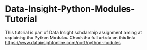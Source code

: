 # Data-Insight-Python-Modules-Tutorial
This tutorial is part of Data Insight scholarship assignment aiming at explaining the Python Modules.
Check the full article on this link: https://www.datainsightonline.com/post/python-modules
